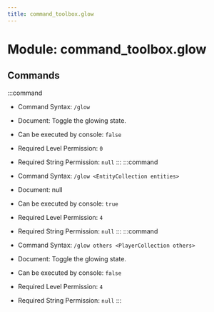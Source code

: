 ```yaml
---
title: command_toolbox.glow
---
```



# Module: command_toolbox.glow

## Commands
:::command
- Command Syntax: `/glow`
- Document:   Toggle the glowing state.


- Can be executed by console: `false`
- Required Level Permission: `0`
- Required String Permission: `null`
:::
:::command
- Command Syntax: `/glow <EntityCollection entities>`
- Document: null
- Can be executed by console: `true`
- Required Level Permission: `4`
- Required String Permission: `null`
:::
:::command
- Command Syntax: `/glow others <PlayerCollection others>`
- Document:   Toggle the glowing state.


- Can be executed by console: `false`
- Required Level Permission: `4`
- Required String Permission: `null`
:::
